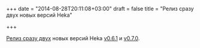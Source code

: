 +++
date = "2014-08-28T20:11:08+03:00"
draft = false
title = "Релиз сразу двух новых версий Heka"

+++

<p><a href="https://mail.mozilla.org/pipermail/heka/2014-August/000182.html">Релиз сразу двух</a> новых версий Heka&nbsp;<a href="https://github.com/mozilla-services/heka/releases/tag/v0.6.1" style="white-space: pre-wrap; line-height: normal;">v0.6.1</a>&nbsp;и&nbsp;<a href="https://github.com/mozilla-services/heka/releases/tag/v0.7.0" style="white-space: pre-wrap; line-height: normal;">v0.7.0</a>.</p>


